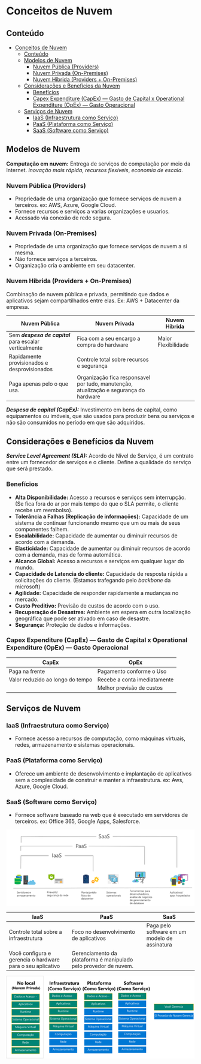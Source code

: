 # Conceitos de Nuvem

## Conteúdo

- [Conceitos de Nuvem](#conceitos-de-nuvem)
  - [Conteúdo](#conteúdo)
  - [Modelos de Nuvem](#modelos-de-nuvem)
    - [Nuvem Pública (Providers)](#nuvem-pública-providers)
    - [Nuvem Privada (On-Premises)](#nuvem-privada-on-premises)
    - [Nuvem Híbrida (Providers + On-Premises)](#nuvem-híbrida-providers--on-premises)
  - [Considerações e Benefícios da Nuvem](#considerações-e-benefícios-da-nuvem)
    - [Benefícios](#benefícios)
    - [Capex Expenditure (CapEx) — Gasto de Capital x Operational Expenditure (OpEx) — Gasto Operacional](#capex-expenditure-capex--gasto-de-capital-x-operational-expenditure-opex--gasto-operacional)
  - [Serviços de Nuvem](#serviços-de-nuvem)
    - [IaaS (Infraestrutura como Serviço)](#iaas-infraestrutura-como-serviço)
    - [PaaS (Plataforma como Serviço)](#paas-plataforma-como-serviço)
    - [SaaS (Software como Serviço)](#saas-software-como-serviço)

## Modelos de Nuvem

**Computação em nuvem:** Entrega de serviços de computação por meio da Internet. _inovação mais rápida_, _recursos flexíveis_, _economia de escala_.

### Nuvem Pública (Providers)

- Propriedade de uma organização que fornece serviços de nuvem a terceiros. ex: AWS, Azure, Google Cloud.
- Fornece recursos e serviços a varias organizações e usuarios.
- Acessado via conexão de rede segura.

### Nuvem Privada (On-Premises)

- Propriedade de uma organização que fornece serviços de nuvem a si mesma.
- Não fornece serviços a terceiros.
- Organização cria o ambiente em seu datacenter.

### Nuvem Híbrida (Providers + On-Premises)

Combinação de nuvem pública e privada, permitindo que dados e aplicativos sejam compartilhados entre elas. Ex: AWS + Datacenter da empresa.

| Nuvem Pública  | Nuvem Privada | Nuvem Híbrida |
| ------------- | ------------- | ------------ |
| Sem _**despesa de capital**_ para escalar verticalmente  | Fica com a seu encargo a compra do hardware  | Maior Flexibilidade |
| Rapidamente provisionados e desprovisionados  | Controle total sobre recursos e segurança | |
| Paga apenas pelo o que usa.  | Organização fica responsavel por tudo, manutenção, atualização e segurança do hardware  | |

_**Despesa de capital (CapEx):**_ Investimento em bens de capital, como equipamentos ou imóveis, que são usados para produzir bens ou serviços e não são consumidos no período em que são adquiridos.

## Considerações e Benefícios da Nuvem

_**Service Level Agreement (SLA):**_ Acordo de Nível de Serviço, é um contrato entre um fornecedor de serviços e o cliente. Define a qualidade do serviço que será prestado.

### Benefícios

- **Alta Disponibilidade:** Acesso a recursos e serviços sem interrupção. (Se fica fora do ar por mais tempo do que o SLA permite, o cliente recebe um reembolso).
- **Tolerância a Falhas (Replicação de informações):** Capacidade de um sistema de continuar funcionando mesmo que um ou mais de seus componentes falhem.
- **Escalabilidade:** Capacidade de aumentar ou diminuir recursos de acordo com a demanda.
- **Elasticidade:** Capacidade de aumentar ou diminuir recursos de acordo com a demanda, mas de forma automática.
- **Alcance Global:** Acesso a recursos e serviços em qualquer lugar do mundo.
- **Capacidade de Latencia do cliente:** Capacidade de resposta rápida a solicitações do cliente. (Estamos trafegando pelo _backbone_ da microsoft)
- **Agilidade:** Capacidade de responder rapidamente a mudanças no mercado.
- **Custo Preditivo:** Previsão de custos de acordo com o uso.
- **Recuperação de Desastres:** Ambiente em espera em outra localização geográfica que pode ser ativado em caso de desastre.
- **Segurança:** Proteção de dados e informações.

### Capex Expenditure (CapEx) — Gasto de Capital x Operational Expenditure (OpEx) — Gasto Operacional

| CapEx | OpEx |
|-------|------|
| Paga na frente| Pagamento conforme o Uso|
| Valor reduzido ao longo do tempo | Recebe a conta imediatamente |
| | Melhor previsão de custos |

## Serviços de Nuvem

### IaaS (Infraestrutura como Serviço)

- Fornece acesso a recursos de computação, como máquinas virtuais, redes, armazenamento e sistemas operacionais.

### PaaS (Plataforma como Serviço)

- Oferece um ambiente de desenvolvimento e implantação de aplicativos sem a complexidade de construir e manter a infraestrutura. ex: Aws, Azure, Google Cloud.

### SaaS (Software como Serviço)

- Fornece software baseado na web que é executado em servidores de terceiros. ex: Office 365, Google Apps, Salesforce.

![alt text](/1-Modelos%20de%20Nuvem/Imagens/servicos-nuvem.png)

| IaaS | PaaS | SaaS |
|------|------|------|
| Controle total sobre a infraestrutura | Foco no desenvolvimento de aplicativos | Paga pelo software em um modelo de assinatura |
| Você configura e gerencia o hardware para o seu aplicativo | Gerenciamento da plataforma é manipulado pelo provedor de nuvem. |  |

![alt text](/1-Modelos%20de%20Nuvem/Imagens/servicos-nuvem-responsabilidade.png)
